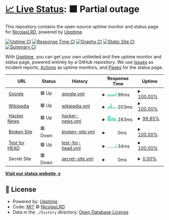 # [📈 Live Status](https://NicolasLRD.github.io/upptime): <!--live status--> **🟧 Partial outage**

This repository contains the open-source uptime monitor and status page for [NicolasLRD](https://NicolasLRD.github.io/upptime), powered by [Upptime](https://github.com/upptime/upptime).

[![Uptime CI](https://github.com/NicolasLRD/upptime/workflows/Uptime%20CI/badge.svg)](https://github.com/NicolasLRD/upptime/actions?query=workflow%3A%22Uptime+CI%22)
[![Response Time CI](https://github.com/NicolasLRD/upptime/workflows/Response%20Time%20CI/badge.svg)](https://github.com/NicolasLRD/upptime/actions?query=workflow%3A%22Response+Time+CI%22)
[![Graphs CI](https://github.com/NicolasLRD/upptime/workflows/Graphs%20CI/badge.svg)](https://github.com/NicolasLRD/upptime/actions?query=workflow%3A%22Graphs+CI%22)
[![Static Site CI](https://github.com/NicolasLRD/upptime/workflows/Static%20Site%20CI/badge.svg)](https://github.com/NicolasLRD/upptime/actions?query=workflow%3A%22Static+Site+CI%22)
[![Summary CI](https://github.com/NicolasLRD/upptime/workflows/Summary%20CI/badge.svg)](https://github.com/NicolasLRD/upptime/actions?query=workflow%3A%22Summary+CI%22)

With [Upptime](https://upptime.js.org), you can get your own unlimited and free uptime monitor and status page, powered entirely by a GitHub repository. We use [Issues](https://github.com/NicolasLRD/upptime/issues) as incident reports, [Actions](https://github.com/NicolasLRD/upptime/actions) as uptime monitors, and [Pages](https://NicolasLRD.github.io/upptime) for the status page.

<!--start: status pages-->
<!-- This summary is generated by Upptime (https://github.com/upptime/upptime) -->
<!-- Do not edit this manually, your changes will be overwritten -->
<!-- prettier-ignore -->
| URL | Status | History | Response Time | Uptime |
| --- | ------ | ------- | ------------- | ------ |
| <img alt="" src="https://icons.duckduckgo.com/ip3/www.google.com.ico" height="13"> [Google](https://www.google.com) | 🟩 Up | [google.yml](https://github.com/NicolasLRD/upptime/commits/HEAD/history/google.yml) | <details><summary><img alt="Response time graph" src="./graphs/google/response-time-week.png" height="20"> 96ms</summary><br><a href="https://NicolasLRD.github.io/upptime/history/google"><img alt="Response time 107" src="https://img.shields.io/endpoint?url=https%3A%2F%2Fraw.githubusercontent.com%2FNicolasLRD%2Fupptime%2FHEAD%2Fapi%2Fgoogle%2Fresponse-time.json"></a><br><a href="https://NicolasLRD.github.io/upptime/history/google"><img alt="24-hour response time 226" src="https://img.shields.io/endpoint?url=https%3A%2F%2Fraw.githubusercontent.com%2FNicolasLRD%2Fupptime%2FHEAD%2Fapi%2Fgoogle%2Fresponse-time-day.json"></a><br><a href="https://NicolasLRD.github.io/upptime/history/google"><img alt="7-day response time 96" src="https://img.shields.io/endpoint?url=https%3A%2F%2Fraw.githubusercontent.com%2FNicolasLRD%2Fupptime%2FHEAD%2Fapi%2Fgoogle%2Fresponse-time-week.json"></a><br><a href="https://NicolasLRD.github.io/upptime/history/google"><img alt="30-day response time 81" src="https://img.shields.io/endpoint?url=https%3A%2F%2Fraw.githubusercontent.com%2FNicolasLRD%2Fupptime%2FHEAD%2Fapi%2Fgoogle%2Fresponse-time-month.json"></a><br><a href="https://NicolasLRD.github.io/upptime/history/google"><img alt="1-year response time 109" src="https://img.shields.io/endpoint?url=https%3A%2F%2Fraw.githubusercontent.com%2FNicolasLRD%2Fupptime%2FHEAD%2Fapi%2Fgoogle%2Fresponse-time-year.json"></a></details> | <details><summary><a href="https://NicolasLRD.github.io/upptime/history/google">100.00%</a></summary><a href="https://NicolasLRD.github.io/upptime/history/google"><img alt="All-time uptime 100.00%" src="https://img.shields.io/endpoint?url=https%3A%2F%2Fraw.githubusercontent.com%2FNicolasLRD%2Fupptime%2FHEAD%2Fapi%2Fgoogle%2Fuptime.json"></a><br><a href="https://NicolasLRD.github.io/upptime/history/google"><img alt="24-hour uptime 100.00%" src="https://img.shields.io/endpoint?url=https%3A%2F%2Fraw.githubusercontent.com%2FNicolasLRD%2Fupptime%2FHEAD%2Fapi%2Fgoogle%2Fuptime-day.json"></a><br><a href="https://NicolasLRD.github.io/upptime/history/google"><img alt="7-day uptime 100.00%" src="https://img.shields.io/endpoint?url=https%3A%2F%2Fraw.githubusercontent.com%2FNicolasLRD%2Fupptime%2FHEAD%2Fapi%2Fgoogle%2Fuptime-week.json"></a><br><a href="https://NicolasLRD.github.io/upptime/history/google"><img alt="30-day uptime 100.00%" src="https://img.shields.io/endpoint?url=https%3A%2F%2Fraw.githubusercontent.com%2FNicolasLRD%2Fupptime%2FHEAD%2Fapi%2Fgoogle%2Fuptime-month.json"></a><br><a href="https://NicolasLRD.github.io/upptime/history/google"><img alt="1-year uptime 99.98%" src="https://img.shields.io/endpoint?url=https%3A%2F%2Fraw.githubusercontent.com%2FNicolasLRD%2Fupptime%2FHEAD%2Fapi%2Fgoogle%2Fuptime-year.json"></a></details>
| <img alt="" src="https://icons.duckduckgo.com/ip3/en.wikipedia.org.ico" height="13"> [Wikipedia](https://en.wikipedia.org) | 🟩 Up | [wikipedia.yml](https://github.com/NicolasLRD/upptime/commits/HEAD/history/wikipedia.yml) | <details><summary><img alt="Response time graph" src="./graphs/wikipedia/response-time-week.png" height="20"> 203ms</summary><br><a href="https://NicolasLRD.github.io/upptime/history/wikipedia"><img alt="Response time 227" src="https://img.shields.io/endpoint?url=https%3A%2F%2Fraw.githubusercontent.com%2FNicolasLRD%2Fupptime%2FHEAD%2Fapi%2Fwikipedia%2Fresponse-time.json"></a><br><a href="https://NicolasLRD.github.io/upptime/history/wikipedia"><img alt="24-hour response time 251" src="https://img.shields.io/endpoint?url=https%3A%2F%2Fraw.githubusercontent.com%2FNicolasLRD%2Fupptime%2FHEAD%2Fapi%2Fwikipedia%2Fresponse-time-day.json"></a><br><a href="https://NicolasLRD.github.io/upptime/history/wikipedia"><img alt="7-day response time 203" src="https://img.shields.io/endpoint?url=https%3A%2F%2Fraw.githubusercontent.com%2FNicolasLRD%2Fupptime%2FHEAD%2Fapi%2Fwikipedia%2Fresponse-time-week.json"></a><br><a href="https://NicolasLRD.github.io/upptime/history/wikipedia"><img alt="30-day response time 255" src="https://img.shields.io/endpoint?url=https%3A%2F%2Fraw.githubusercontent.com%2FNicolasLRD%2Fupptime%2FHEAD%2Fapi%2Fwikipedia%2Fresponse-time-month.json"></a><br><a href="https://NicolasLRD.github.io/upptime/history/wikipedia"><img alt="1-year response time 216" src="https://img.shields.io/endpoint?url=https%3A%2F%2Fraw.githubusercontent.com%2FNicolasLRD%2Fupptime%2FHEAD%2Fapi%2Fwikipedia%2Fresponse-time-year.json"></a></details> | <details><summary><a href="https://NicolasLRD.github.io/upptime/history/wikipedia">100.00%</a></summary><a href="https://NicolasLRD.github.io/upptime/history/wikipedia"><img alt="All-time uptime 100.00%" src="https://img.shields.io/endpoint?url=https%3A%2F%2Fraw.githubusercontent.com%2FNicolasLRD%2Fupptime%2FHEAD%2Fapi%2Fwikipedia%2Fuptime.json"></a><br><a href="https://NicolasLRD.github.io/upptime/history/wikipedia"><img alt="24-hour uptime 100.00%" src="https://img.shields.io/endpoint?url=https%3A%2F%2Fraw.githubusercontent.com%2FNicolasLRD%2Fupptime%2FHEAD%2Fapi%2Fwikipedia%2Fuptime-day.json"></a><br><a href="https://NicolasLRD.github.io/upptime/history/wikipedia"><img alt="7-day uptime 100.00%" src="https://img.shields.io/endpoint?url=https%3A%2F%2Fraw.githubusercontent.com%2FNicolasLRD%2Fupptime%2FHEAD%2Fapi%2Fwikipedia%2Fuptime-week.json"></a><br><a href="https://NicolasLRD.github.io/upptime/history/wikipedia"><img alt="30-day uptime 100.00%" src="https://img.shields.io/endpoint?url=https%3A%2F%2Fraw.githubusercontent.com%2FNicolasLRD%2Fupptime%2FHEAD%2Fapi%2Fwikipedia%2Fuptime-month.json"></a><br><a href="https://NicolasLRD.github.io/upptime/history/wikipedia"><img alt="1-year uptime 100.00%" src="https://img.shields.io/endpoint?url=https%3A%2F%2Fraw.githubusercontent.com%2FNicolasLRD%2Fupptime%2FHEAD%2Fapi%2Fwikipedia%2Fuptime-year.json"></a></details>
| <img alt="" src="https://icons.duckduckgo.com/ip3/news.ycombinator.com.ico" height="13"> [Hacker News](https://news.ycombinator.com) | 🟩 Up | [hacker-news.yml](https://github.com/NicolasLRD/upptime/commits/HEAD/history/hacker-news.yml) | <details><summary><img alt="Response time graph" src="./graphs/hacker-news/response-time-week.png" height="20"> 283ms</summary><br><a href="https://NicolasLRD.github.io/upptime/history/hacker-news"><img alt="Response time 346" src="https://img.shields.io/endpoint?url=https%3A%2F%2Fraw.githubusercontent.com%2FNicolasLRD%2Fupptime%2FHEAD%2Fapi%2Fhacker-news%2Fresponse-time.json"></a><br><a href="https://NicolasLRD.github.io/upptime/history/hacker-news"><img alt="24-hour response time 95" src="https://img.shields.io/endpoint?url=https%3A%2F%2Fraw.githubusercontent.com%2FNicolasLRD%2Fupptime%2FHEAD%2Fapi%2Fhacker-news%2Fresponse-time-day.json"></a><br><a href="https://NicolasLRD.github.io/upptime/history/hacker-news"><img alt="7-day response time 283" src="https://img.shields.io/endpoint?url=https%3A%2F%2Fraw.githubusercontent.com%2FNicolasLRD%2Fupptime%2FHEAD%2Fapi%2Fhacker-news%2Fresponse-time-week.json"></a><br><a href="https://NicolasLRD.github.io/upptime/history/hacker-news"><img alt="30-day response time 329" src="https://img.shields.io/endpoint?url=https%3A%2F%2Fraw.githubusercontent.com%2FNicolasLRD%2Fupptime%2FHEAD%2Fapi%2Fhacker-news%2Fresponse-time-month.json"></a><br><a href="https://NicolasLRD.github.io/upptime/history/hacker-news"><img alt="1-year response time 353" src="https://img.shields.io/endpoint?url=https%3A%2F%2Fraw.githubusercontent.com%2FNicolasLRD%2Fupptime%2FHEAD%2Fapi%2Fhacker-news%2Fresponse-time-year.json"></a></details> | <details><summary><a href="https://NicolasLRD.github.io/upptime/history/hacker-news">99.85%</a></summary><a href="https://NicolasLRD.github.io/upptime/history/hacker-news"><img alt="All-time uptime 99.92%" src="https://img.shields.io/endpoint?url=https%3A%2F%2Fraw.githubusercontent.com%2FNicolasLRD%2Fupptime%2FHEAD%2Fapi%2Fhacker-news%2Fuptime.json"></a><br><a href="https://NicolasLRD.github.io/upptime/history/hacker-news"><img alt="24-hour uptime 100.00%" src="https://img.shields.io/endpoint?url=https%3A%2F%2Fraw.githubusercontent.com%2FNicolasLRD%2Fupptime%2FHEAD%2Fapi%2Fhacker-news%2Fuptime-day.json"></a><br><a href="https://NicolasLRD.github.io/upptime/history/hacker-news"><img alt="7-day uptime 99.85%" src="https://img.shields.io/endpoint?url=https%3A%2F%2Fraw.githubusercontent.com%2FNicolasLRD%2Fupptime%2FHEAD%2Fapi%2Fhacker-news%2Fuptime-week.json"></a><br><a href="https://NicolasLRD.github.io/upptime/history/hacker-news"><img alt="30-day uptime 99.93%" src="https://img.shields.io/endpoint?url=https%3A%2F%2Fraw.githubusercontent.com%2FNicolasLRD%2Fupptime%2FHEAD%2Fapi%2Fhacker-news%2Fuptime-month.json"></a><br><a href="https://NicolasLRD.github.io/upptime/history/hacker-news"><img alt="1-year uptime 99.91%" src="https://img.shields.io/endpoint?url=https%3A%2F%2Fraw.githubusercontent.com%2FNicolasLRD%2Fupptime%2FHEAD%2Fapi%2Fhacker-news%2Fuptime-year.json"></a></details>
| <img alt="" src="https://icons.duckduckgo.com/ip3/thissitedoesnotexist.com.ico" height="13"> [Broken Site](https://thissitedoesnotexist.com) | 🟥 Down | [broken-site.yml](https://github.com/NicolasLRD/upptime/commits/HEAD/history/broken-site.yml) | <details><summary><img alt="Response time graph" src="./graphs/broken-site/response-time-week.png" height="20"> 0ms</summary><br><a href="https://NicolasLRD.github.io/upptime/history/broken-site"><img alt="Response time 0" src="https://img.shields.io/endpoint?url=https%3A%2F%2Fraw.githubusercontent.com%2FNicolasLRD%2Fupptime%2FHEAD%2Fapi%2Fbroken-site%2Fresponse-time.json"></a><br><a href="https://NicolasLRD.github.io/upptime/history/broken-site"><img alt="24-hour response time 0" src="https://img.shields.io/endpoint?url=https%3A%2F%2Fraw.githubusercontent.com%2FNicolasLRD%2Fupptime%2FHEAD%2Fapi%2Fbroken-site%2Fresponse-time-day.json"></a><br><a href="https://NicolasLRD.github.io/upptime/history/broken-site"><img alt="7-day response time 0" src="https://img.shields.io/endpoint?url=https%3A%2F%2Fraw.githubusercontent.com%2FNicolasLRD%2Fupptime%2FHEAD%2Fapi%2Fbroken-site%2Fresponse-time-week.json"></a><br><a href="https://NicolasLRD.github.io/upptime/history/broken-site"><img alt="30-day response time 0" src="https://img.shields.io/endpoint?url=https%3A%2F%2Fraw.githubusercontent.com%2FNicolasLRD%2Fupptime%2FHEAD%2Fapi%2Fbroken-site%2Fresponse-time-month.json"></a><br><a href="https://NicolasLRD.github.io/upptime/history/broken-site"><img alt="1-year response time 0" src="https://img.shields.io/endpoint?url=https%3A%2F%2Fraw.githubusercontent.com%2FNicolasLRD%2Fupptime%2FHEAD%2Fapi%2Fbroken-site%2Fresponse-time-year.json"></a></details> | <details><summary><a href="https://NicolasLRD.github.io/upptime/history/broken-site">100.00%</a></summary><a href="https://NicolasLRD.github.io/upptime/history/broken-site"><img alt="All-time uptime 100.00%" src="https://img.shields.io/endpoint?url=https%3A%2F%2Fraw.githubusercontent.com%2FNicolasLRD%2Fupptime%2FHEAD%2Fapi%2Fbroken-site%2Fuptime.json"></a><br><a href="https://NicolasLRD.github.io/upptime/history/broken-site"><img alt="24-hour uptime 100.00%" src="https://img.shields.io/endpoint?url=https%3A%2F%2Fraw.githubusercontent.com%2FNicolasLRD%2Fupptime%2FHEAD%2Fapi%2Fbroken-site%2Fuptime-day.json"></a><br><a href="https://NicolasLRD.github.io/upptime/history/broken-site"><img alt="7-day uptime 100.00%" src="https://img.shields.io/endpoint?url=https%3A%2F%2Fraw.githubusercontent.com%2FNicolasLRD%2Fupptime%2FHEAD%2Fapi%2Fbroken-site%2Fuptime-week.json"></a><br><a href="https://NicolasLRD.github.io/upptime/history/broken-site"><img alt="30-day uptime 100.00%" src="https://img.shields.io/endpoint?url=https%3A%2F%2Fraw.githubusercontent.com%2FNicolasLRD%2Fupptime%2FHEAD%2Fapi%2Fbroken-site%2Fuptime-month.json"></a><br><a href="https://NicolasLRD.github.io/upptime/history/broken-site"><img alt="1-year uptime 100.00%" src="https://img.shields.io/endpoint?url=https%3A%2F%2Fraw.githubusercontent.com%2FNicolasLRD%2Fupptime%2FHEAD%2Fapi%2Fbroken-site%2Fuptime-year.json"></a></details>
| <img alt="" src="https://icons.duckduckgo.com/ip3/www.google.com.ico" height="13"> [Test for HEAD](https://www.google.com) | 🟩 Up | [test-for-head.yml](https://github.com/NicolasLRD/upptime/commits/HEAD/history/test-for-head.yml) | <details><summary><img alt="Response time graph" src="./graphs/test-for-head/response-time-week.png" height="20"> 34ms</summary><br><a href="https://NicolasLRD.github.io/upptime/history/test-for-head"><img alt="Response time 28" src="https://img.shields.io/endpoint?url=https%3A%2F%2Fraw.githubusercontent.com%2FNicolasLRD%2Fupptime%2FHEAD%2Fapi%2Ftest-for-head%2Fresponse-time.json"></a><br><a href="https://NicolasLRD.github.io/upptime/history/test-for-head"><img alt="24-hour response time 143" src="https://img.shields.io/endpoint?url=https%3A%2F%2Fraw.githubusercontent.com%2FNicolasLRD%2Fupptime%2FHEAD%2Fapi%2Ftest-for-head%2Fresponse-time-day.json"></a><br><a href="https://NicolasLRD.github.io/upptime/history/test-for-head"><img alt="7-day response time 34" src="https://img.shields.io/endpoint?url=https%3A%2F%2Fraw.githubusercontent.com%2FNicolasLRD%2Fupptime%2FHEAD%2Fapi%2Ftest-for-head%2Fresponse-time-week.json"></a><br><a href="https://NicolasLRD.github.io/upptime/history/test-for-head"><img alt="30-day response time 23" src="https://img.shields.io/endpoint?url=https%3A%2F%2Fraw.githubusercontent.com%2FNicolasLRD%2Fupptime%2FHEAD%2Fapi%2Ftest-for-head%2Fresponse-time-month.json"></a><br><a href="https://NicolasLRD.github.io/upptime/history/test-for-head"><img alt="1-year response time 28" src="https://img.shields.io/endpoint?url=https%3A%2F%2Fraw.githubusercontent.com%2FNicolasLRD%2Fupptime%2FHEAD%2Fapi%2Ftest-for-head%2Fresponse-time-year.json"></a></details> | <details><summary><a href="https://NicolasLRD.github.io/upptime/history/test-for-head">100.00%</a></summary><a href="https://NicolasLRD.github.io/upptime/history/test-for-head"><img alt="All-time uptime 100.00%" src="https://img.shields.io/endpoint?url=https%3A%2F%2Fraw.githubusercontent.com%2FNicolasLRD%2Fupptime%2FHEAD%2Fapi%2Ftest-for-head%2Fuptime.json"></a><br><a href="https://NicolasLRD.github.io/upptime/history/test-for-head"><img alt="24-hour uptime 100.00%" src="https://img.shields.io/endpoint?url=https%3A%2F%2Fraw.githubusercontent.com%2FNicolasLRD%2Fupptime%2FHEAD%2Fapi%2Ftest-for-head%2Fuptime-day.json"></a><br><a href="https://NicolasLRD.github.io/upptime/history/test-for-head"><img alt="7-day uptime 100.00%" src="https://img.shields.io/endpoint?url=https%3A%2F%2Fraw.githubusercontent.com%2FNicolasLRD%2Fupptime%2FHEAD%2Fapi%2Ftest-for-head%2Fuptime-week.json"></a><br><a href="https://NicolasLRD.github.io/upptime/history/test-for-head"><img alt="30-day uptime 100.00%" src="https://img.shields.io/endpoint?url=https%3A%2F%2Fraw.githubusercontent.com%2FNicolasLRD%2Fupptime%2FHEAD%2Fapi%2Ftest-for-head%2Fuptime-month.json"></a><br><a href="https://NicolasLRD.github.io/upptime/history/test-for-head"><img alt="1-year uptime 99.99%" src="https://img.shields.io/endpoint?url=https%3A%2F%2Fraw.githubusercontent.com%2FNicolasLRD%2Fupptime%2FHEAD%2Fapi%2Ftest-for-head%2Fuptime-year.json"></a></details>
| <img alt="" src="https://icons.duckduckgo.com/ip3/null.ico" height="13"> Secret Site | 🟥 Down | [secret-site.yml](https://github.com/NicolasLRD/upptime/commits/HEAD/history/secret-site.yml) | <details><summary><img alt="Response time graph" src="./graphs/secret-site/response-time-week.png" height="20"> 0ms</summary><br><a href="https://NicolasLRD.github.io/upptime/history/secret-site"><img alt="Response time 0" src="https://img.shields.io/endpoint?url=https%3A%2F%2Fraw.githubusercontent.com%2FNicolasLRD%2Fupptime%2FHEAD%2Fapi%2Fsecret-site%2Fresponse-time.json"></a><br><a href="https://NicolasLRD.github.io/upptime/history/secret-site"><img alt="24-hour response time 0" src="https://img.shields.io/endpoint?url=https%3A%2F%2Fraw.githubusercontent.com%2FNicolasLRD%2Fupptime%2FHEAD%2Fapi%2Fsecret-site%2Fresponse-time-day.json"></a><br><a href="https://NicolasLRD.github.io/upptime/history/secret-site"><img alt="7-day response time 0" src="https://img.shields.io/endpoint?url=https%3A%2F%2Fraw.githubusercontent.com%2FNicolasLRD%2Fupptime%2FHEAD%2Fapi%2Fsecret-site%2Fresponse-time-week.json"></a><br><a href="https://NicolasLRD.github.io/upptime/history/secret-site"><img alt="30-day response time 0" src="https://img.shields.io/endpoint?url=https%3A%2F%2Fraw.githubusercontent.com%2FNicolasLRD%2Fupptime%2FHEAD%2Fapi%2Fsecret-site%2Fresponse-time-month.json"></a><br><a href="https://NicolasLRD.github.io/upptime/history/secret-site"><img alt="1-year response time 0" src="https://img.shields.io/endpoint?url=https%3A%2F%2Fraw.githubusercontent.com%2FNicolasLRD%2Fupptime%2FHEAD%2Fapi%2Fsecret-site%2Fresponse-time-year.json"></a></details> | <details><summary><a href="https://NicolasLRD.github.io/upptime/history/secret-site">0.00%</a></summary><a href="https://NicolasLRD.github.io/upptime/history/secret-site"><img alt="All-time uptime 11.85%" src="https://img.shields.io/endpoint?url=https%3A%2F%2Fraw.githubusercontent.com%2FNicolasLRD%2Fupptime%2FHEAD%2Fapi%2Fsecret-site%2Fuptime.json"></a><br><a href="https://NicolasLRD.github.io/upptime/history/secret-site"><img alt="24-hour uptime 0.00%" src="https://img.shields.io/endpoint?url=https%3A%2F%2Fraw.githubusercontent.com%2FNicolasLRD%2Fupptime%2FHEAD%2Fapi%2Fsecret-site%2Fuptime-day.json"></a><br><a href="https://NicolasLRD.github.io/upptime/history/secret-site"><img alt="7-day uptime 0.00%" src="https://img.shields.io/endpoint?url=https%3A%2F%2Fraw.githubusercontent.com%2FNicolasLRD%2Fupptime%2FHEAD%2Fapi%2Fsecret-site%2Fuptime-week.json"></a><br><a href="https://NicolasLRD.github.io/upptime/history/secret-site"><img alt="30-day uptime 0.00%" src="https://img.shields.io/endpoint?url=https%3A%2F%2Fraw.githubusercontent.com%2FNicolasLRD%2Fupptime%2FHEAD%2Fapi%2Fsecret-site%2Fuptime-month.json"></a><br><a href="https://NicolasLRD.github.io/upptime/history/secret-site"><img alt="1-year uptime 0.00%" src="https://img.shields.io/endpoint?url=https%3A%2F%2Fraw.githubusercontent.com%2FNicolasLRD%2Fupptime%2FHEAD%2Fapi%2Fsecret-site%2Fuptime-year.json"></a></details>

<!--end: status pages-->

[**Visit our status website →**](https://NicolasLRD.github.io/upptime)

## 📄 License

- Powered by: [Upptime](https://github.com/upptime/upptime)
- Code: [MIT](./LICENSE) © [NicolasLRD](https://NicolasLRD.github.io/upptime)
- Data in the `./history` directory: [Open Database License](https://opendatacommons.org/licenses/odbl/1-0/)
